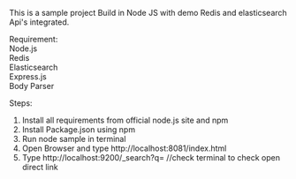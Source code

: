 This is a sample project Build in Node JS with demo Redis and elasticsearch Api's integrated.

Requirement:	
Node.js    
Redis 	
Elasticsearch 	
Express.js 	
Body Parser 	

Steps:
1) Install all requirements from official node.js site and npm
2) Install Package.json using npm
3) Run node sample in terminal
4) Open Browser and type http://localhost:8081/index.html
5) Type http://localhost:9200/_search?q=<string entered> //check terminal to check open direct link
